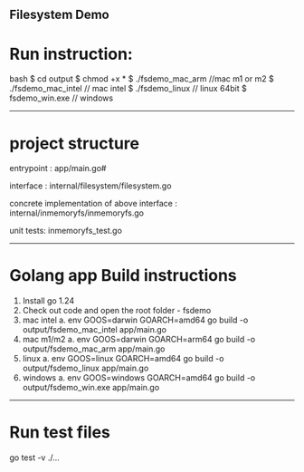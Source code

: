 ## Filesystem Demo

# Run instruction:
bash
$ cd output
$ chmod +x *
$ ./fsdemo_mac_arm   //mac m1 or m2 
$ ./fsdemo_mac_intel // mac intel
$ ./fsdemo_linux     // linux 64bit
$ fsdemo_win.exe     // windows

--------------------------------------------------------------------------
# project structure

entrypoint : app/main.go#

interface : 
internal/filesystem/filesystem.go

concrete implementation of above interface : 
internal/inmemoryfs/inmemoryfs.go

unit tests:
inmemoryfs_test.go

--------------------------------------------------------------------------
# Golang app Build instructions
1. Install go 1.24
2. Check out code and open the root folder - fsdemo
3. mac intel
   a. env GOOS=darwin GOARCH=amd64 go build -o output/fsdemo_mac_intel app/main.go 
4. mac m1/m2
   a. env GOOS=darwin GOARCH=arm64 go build -o output/fsdemo_mac_arm app/main.go 
5. linux
   a. env GOOS=linux GOARCH=amd64 go build -o output/fsdemo_linux app/main.go 
6. windows
   a. env GOOS=windows GOARCH=amd64 go build -o output/fsdemo_win.exe app/main.go 

--------------------------------------------------------------------------
# Run test files

go test -v ./...
